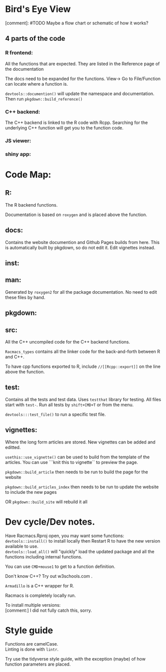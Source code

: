 # Bird's Eye View

[comment]: #TODO Maybe a flow chart or schematic of how it works?
## 4 parts of the code
### R frontend: 
All the functions that are expected. They are listed in the Reference page of the documentation

The docs need to be expanded for the functions. 
View-> Go to File/Function can locate where a function is.

```devtools::documention()``` will update the namespace and documentation. Then run ```pkgdown::build_reference()```

### C++ backend:
The C++ backend is linked to the R code with Rcpp. Searching for the underlying C++ function will get you to the function code. 

### JS viewer:

### shiny app:

# Code Map:
## R:
The R backend functions. 

Documentation is based on ```roxygen``` and is placed above the function.


## docs:
Contains the website documention and Github Pages builds from here. This is automatically built by pkgdown, so do not edit it. Edit vignettes instead.

## inst:

## man:
Generated by ```roxygen2``` for all the package documentation. No need to edit these files by hand.

## pkgdown:

## src:
All the C++ uncompiled code for the C++ backend functions.

```Racmacs_types``` contains all the linker code for the back-and-forth between R and C++.

To have cpp functions exported to R, include ```//[[Rcpp::export]]``` on the line above the function.

## test:
Contains all the tests and test data. Uses ```testthat``` library for testing. All files start with ```test-```. Run all tests by ```shift+CMD+T``` or from the menu.

```devtools:::test_file()``` to run a specific test file.

## vignettes:
Where the long form articles are stored. New vignettes can be added and editted. 

```usethis::use_vignette()``` can be used to build from the template of the articles. You can use ```knit this to vignette`` to preview the page.

```pkgdown::build_article``` then needs to be run to build the page for the website

```pkgdown::build_articles_index``` then needs to be run to update the website to include the new pages

OR ```pkgdown::build_site``` will rebuild it all




# Dev cycle/Dev notes.
Have Racmacs.Rproj open, you may want some functions:
```devtools::install()``` to install locally then Restart R to have the new version available to use.  
```devtools::load_all()``` will "quickly" load the updated package and all the functions including internal functions.

You can use ```CMD+mouse1``` to get to a function definition.

Don't know C++? Try out w3schools.com .

```Armadillo``` is a C++ wrapper for R.

Racmacs is completely locally run.


To install multiple versions:  
[comment:] I did not fully catch this, sorry.


# Style guide
Functions are camelCase.  
Linting is done with ```lintr```.

Try use the tidyverse style guide, with the exception (maybe) of how function parameters are placed.
